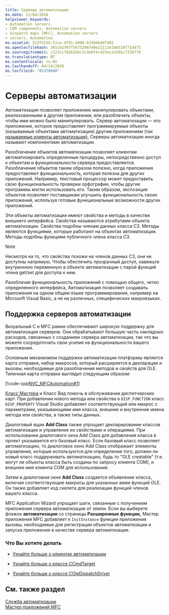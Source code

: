 ```yaml
---
title: Серверы автоматизации
ms.date: 11/04/2016
helpviewer_keywords:
- Automation servers
- COM components, Automation servers
- dispatch maps [MFC], Automation servers
- servers, Automation
ms.assetid: 523fd155-51ce-4f91-b986-b74bdbdd7d92
ms.openlocfilehash: 391cb2f6ff5673296f40e21113e3a6510f71d475
ms.sourcegitcommit: c123cc76bb2b6c5cde6f4c425ece420ac733bf70
ms.translationtype: MT
ms.contentlocale: ru-RU
ms.lasthandoff: 04/14/2020
ms.locfileid: "81370840"
---
```

# <a name="automation-servers"></a>Серверы автоматизации

Автоматизация позволяет приложению манипулировать объектами, реализованными в другом приложении, или разоблачать объекты, чтобы ими можно было манипулировать. Сервер автоматизации — это приложение, которое предоставляет программируемые объекты (называемые объектами автоматизации) другим приложениям (так [называемые клиенты автоматизации).](../mfc/automation-clients.md) Серверы автоматизации иногда называют компонентами автоматизации.

Разоблачение объектов автоматизации позволяет клиентам автоматизировать определенные процедуры, непосредственно доступ к объектам и функциональности сервера предоставляется. Разоблачение объектов таким образом полезно, когда приложения предоставляют функциональность, которая полезна для других приложений. Например, текстовый процессор может предоставить свою функциональность проверки орфографии, чтобы другие программы могли использовать его. Таким образом, экспозиция объектов позволяет поставщикам улучшить функциональность своих приложений, используя готовые функциональные возможности других приложений.

Эти объекты автоматизации имеют свойства и методы в качестве внешнего интерфейса. Свойства называются атрибутами объекта автоматизации. Свойства подобны членам данных класса СЗ. Методы являются функциями, которые работают на объектах автоматизации. Методы подобны функциям публичного члена класса СЗ.

> [!NOTE]
> Несмотря на то, что свойства похожи на членов данных СЗ, они не доступны напрямую. Чтобы обеспечить прозрачный доступ, навяжьте внутреннюю переменную в объекте автоматизации с парой функций члена get/set для доступа к ним.

Разоблачая функциональность приложений с помощью общего, четко определенного интерфейса, Автоматизация позволяет создавать приложения на одном общем языке программирования, например на Microsoft Visual Basic, а не на различных, специфических макроязыках.

## <a name="support-for-automation-servers"></a><a name="_core_support_for_automation_servers"></a>Поддержка серверов автоматизации

Визуальный C и MFC рамки обеспечивают широкую поддержку для автоматизации серверов. Они обрабатывают большую часть накладных расходов, связанных с созданием сервера автоматизации, так что вы можете сосредоточить свои усилия на функциональности вашего приложения.

Основным механизмом поддержки автоматизации платформы является карта отправки, набор макросов, который расширяется в декларации и вызовы, необходимые для разоблачения методов и свойств для OLE. Типичная карта отправки выглядит следующим образом:

[!code-cpp[NVC_MFCAutomation#1](../mfc/codesnippet/cpp/automation-servers_1.cpp)]

[Класс Мастера](reference/mfc-class-wizard.md) и Класс Вид помочь в обслуживании диспетчерских карт. При добавлении нового метода или свойства в `DISP_FUNCTION` класс `DISP_PROPERTY` Visual Studio добавляет соответствующий или макрос с параметрами, указывающими имя класса, внешние и внутренние имена метода или свойства, а также типы данных.

Диалоговый ящик **Add Class** также упрощает декларирование классов автоматизации и управление их свойствами и операциями. При использовании диалогового окна Add Class для добавления класса в проект указывается его базовый класс. Если базовый класс позволяет автоматизацию, то диалоговое окно Add Class отображает элементы управления, которые используются для определения того, должен ли новый класс поддерживать автоматизацию, будь то "OLE creatable" (т.е. могут ли объекты класса быть созданы по запросу клиента COM), и внешнее имя клиента COM для использования.

Затем в диалоговом окне **Add Class** создается объявление класса, включая соответствующие макросы для указанных вами функций OLE. Он также добавляет код скелета для реализации функций членов вашего класса.

MFC Application Wizard упрощает шаги, связанные с получением приложения сервера автоматизации от земли. Если вы выберете флажок **автоматизации** со страницы **Расширенные функции,** Мастер приложения MFC добавляет к `InitInstance` функции приложения вызовы, необходимые для регистрации объектов автоматизации и запуска приложения в качестве сервера автоматизации.

### <a name="what-do-you-want-to-do"></a>Что Вы хотите делать

- [Узнайте больше о клиентах автоматизации](../mfc/automation-clients.md)

- [Узнайте больше о классе CCmdTarget](../mfc/reference/ccmdtarget-class.md)

- [Узнайте больше о классе COleDispatchDriver](../mfc/reference/coledispatchdriver-class.md)

## <a name="see-also"></a>См. также раздел

[Служба автоматизации](../mfc/automation.md)<br/>
[Мастер приложений MFC](../mfc/reference/mfc-application-wizard.md)
